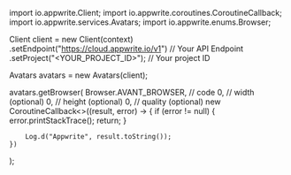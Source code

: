import io.appwrite.Client;
import io.appwrite.coroutines.CoroutineCallback;
import io.appwrite.services.Avatars;
import io.appwrite.enums.Browser;

Client client = new Client(context)
    .setEndpoint("https://cloud.appwrite.io/v1") // Your API Endpoint
    .setProject("<YOUR_PROJECT_ID>"); // Your project ID

Avatars avatars = new Avatars(client);

avatars.getBrowser(
    Browser.AVANT_BROWSER, // code 
    0, // width (optional)
    0, // height (optional)
    0, // quality (optional)
    new CoroutineCallback<>((result, error) -> {
        if (error != null) {
            error.printStackTrace();
            return;
        }

        Log.d("Appwrite", result.toString());
    })
);

